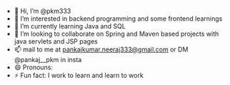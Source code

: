 - 👋 Hi, I’m @pkm333
- 👀 I’m interested in backend programming and some frontend learnings
- 🌱 I’m currently learning Java and SQL
- 💞️ I’m looking to collaborate on Spring and Maven based projects with java servlets and JSP pages
- 📫 mail to me at pankajkumar.neeraj333@gmail.com or DM @pankaj__pkm in insta
- 😄 Pronouns: 
- ⚡ Fun fact: I work to learn and learn to work

<!---
pkm333/pkm333 is a ✨ special ✨ repository because its `README.md` (this file) appears on your GitHub profile.
You can click the Preview link to take a look at your changes.
--->
